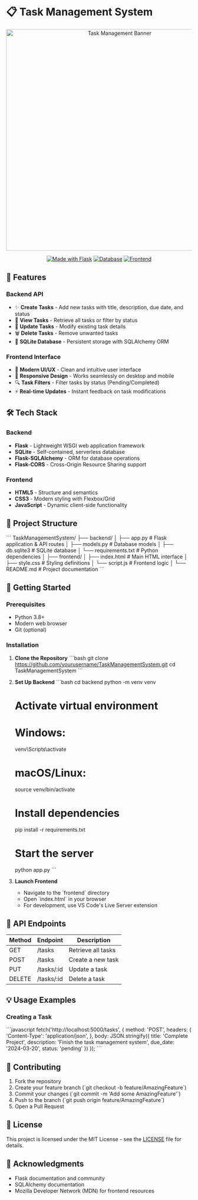 # 📋 Task Management System

<div align="center">
  <img src="https://images.unsplash.com/photo-1484480974693-6ca0a78fb36b?auto=format&fit=crop&q=80&w=2072" width="600" alt="Task Management Banner"/>

  [![Made with Flask](https://img.shields.io/badge/Made%20with-Flask-black?style=for-the-badge&logo=flask)](https://flask.palletsprojects.com/)
  [![Database](https://img.shields.io/badge/SQLite-003B57?style=for-the-badge&logo=sqlite&logoColor=white)](https://www.sqlite.org/)
  [![Frontend](https://img.shields.io/badge/Frontend-HTML%2FCSS%2FJS-yellow?style=for-the-badge)](https://developer.mozilla.org/)
</div>

## 🌟 Features

### Backend API
- ✨ **Create Tasks** - Add new tasks with title, description, due date, and status
- 📝 **View Tasks** - Retrieve all tasks or filter by status
- 🔄 **Update Tasks** - Modify existing task details
- 🗑️ **Delete Tasks** - Remove unwanted tasks
- 💾 **SQLite Database** - Persistent storage with SQLAlchemy ORM

### Frontend Interface
- 🎨 **Modern UI/UX** - Clean and intuitive user interface
- 📱 **Responsive Design** - Works seamlessly on desktop and mobile
- 🔍 **Task Filters** - Filter tasks by status (Pending/Completed)
- ⚡ **Real-time Updates** - Instant feedback on task modifications

## 🛠️ Tech Stack

### Backend
- **Flask** - Lightweight WSGI web application framework
- **SQLite** - Self-contained, serverless database
- **Flask-SQLAlchemy** - ORM for database operations
- **Flask-CORS** - Cross-Origin Resource Sharing support

### Frontend
- **HTML5** - Structure and semantics
- **CSS3** - Modern styling with Flexbox/Grid
- **JavaScript** - Dynamic client-side functionality

## 📁 Project Structure

\`\`\`
TaskManagementSystem/
├── backend/
│   ├── app.py           # Flask application & API routes
│   ├── models.py        # Database models
│   ├── db.sqlite3       # SQLite database
│   └── requirements.txt # Python dependencies
│
├── frontend/
│   ├── index.html      # Main HTML interface
│   ├── style.css       # Styling definitions
│   └── script.js       # Frontend logic
│
└── README.md           # Project documentation
\`\`\`

## 🚀 Getting Started

### Prerequisites
- Python 3.8+
- Modern web browser
- Git (optional)

### Installation

1. **Clone the Repository**
   \`\`\`bash
   git clone https://github.com/yourusername/TaskManagementSystem.git
   cd TaskManagementSystem
   \`\`\`

2. **Set Up Backend**
   \`\`\`bash
   cd backend
   python -m venv venv

   # Activate virtual environment
   # Windows:
   venv\Scripts\activate
   # macOS/Linux:
   source venv/bin/activate

   # Install dependencies
   pip install -r requirements.txt

   # Start the server
   python app.py
   \`\`\`

3. **Launch Frontend**
   - Navigate to the \`frontend\` directory
   - Open \`index.html\` in your browser
   - For development, use VS Code's Live Server extension

## 🔧 API Endpoints

| Method | Endpoint | Description |
|--------|----------|-------------|
| GET    | /tasks   | Retrieve all tasks |
| POST   | /tasks   | Create a new task |
| PUT    | /tasks/:id | Update a task |
| DELETE | /tasks/:id | Delete a task |

## 💡 Usage Examples

### Creating a Task
\`\`\`javascript
fetch('http://localhost:5000/tasks', {
  method: 'POST',
  headers: {
    'Content-Type': 'application/json',
  },
  body: JSON.stringify({
    title: 'Complete Project',
    description: 'Finish the task management system',
    due_date: '2024-03-20',
    status: 'pending'
  })
});
\`\`\`

## 🤝 Contributing

1. Fork the repository
2. Create your feature branch (\`git checkout -b feature/AmazingFeature\`)
3. Commit your changes (\`git commit -m 'Add some AmazingFeature'\`)
4. Push to the branch (\`git push origin feature/AmazingFeature\`)
5. Open a Pull Request

## 📝 License

This project is licensed under the MIT License - see the [LICENSE](LICENSE) file for details.

## 🙏 Acknowledgments

- Flask documentation and community
- SQLAlchemy documentation
- Mozilla Developer Network (MDN) for frontend resources
